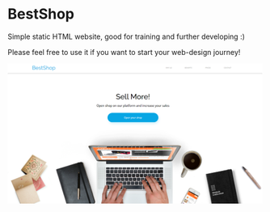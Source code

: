 # BestShop

Simple static HTML website, good for training and further developing :)

Please feel free to use it if you want to start your web-design journey!

![Landing Page](./images/landing-page.PNG)